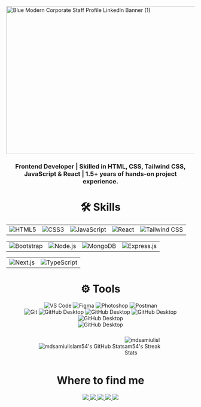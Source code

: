 
<img width="1584" height="396" alt="Blue Modern Corporate Staff Profile LinkedIn Banner (1)" src="https://github.com/user-attachments/assets/4bf48179-5da4-44a0-872b-476052bebf95" />













<div align="center">
  <h3 style="align="center"> Frontend Developer | Skilled in HTML, CSS, Tailwind CSS, JavaScript & React | 1.5+ years of hands-on project experience.</h1>
 
<h1>🛠 Skills</h1> 

 
| | | | |  |
|-------|------|------------|-------|--------------|
| ![HTML5](https://img.shields.io/badge/HTML5-E34F26?style=for-the-badge&logo=html5&logoColor=white) | ![CSS3](https://img.shields.io/badge/CSS3-1572B6?style=for-the-badge&logo=css3&logoColor=white) | ![JavaScript](https://img.shields.io/badge/JavaScript-F7DF1E?style=for-the-badge&logo=javascript&logoColor=black) | ![React](https://img.shields.io/badge/React-20232A?style=for-the-badge&logo=react&logoColor=61DAFB) | ![Tailwind CSS](https://img.shields.io/badge/TailwindCSS-38B2AC?style=for-the-badge&logo=tailwind-css&logoColor=white) |

|  | | | |
|-----------|---------|---------|------------|
| ![Bootstrap](https://img.shields.io/badge/Bootstrap-563D7C?style=for-the-badge&logo=bootstrap&logoColor=white) | ![Node.js](https://img.shields.io/badge/Node.js-339933?style=for-the-badge&logo=nodedotjs&logoColor=white) | ![MongoDB](https://img.shields.io/badge/MongoDB-4EA94B?style=for-the-badge&logo=mongodb&logoColor=white) | ![Express.js](https://img.shields.io/badge/Express.js-000000?style=for-the-badge&logo=express&logoColor=white) |

| |  |
|-------|------------|
![Next.js](https://img.shields.io/badge/Next.js-000000?style=for-the-badge&logo=next.js&logoColor=white) | ![TypeScript](https://img.shields.io/badge/TypeScript-3178C6?style=for-the-badge&logo=typescript&logoColor=white)

<h1>⚙️ Tools </h1> 

<p>
  <img src="https://img.shields.io/badge/VS%20Code-007ACC?style=for-the-badge&logo=visual-studio-code&logoColor=white" alt="VS Code"/>
  <img src="https://img.shields.io/badge/Figma-F24E1E?style=for-the-badge&logo=figma&logoColor=white" alt="Figma"/>
  <img src="https://img.shields.io/badge/Adobe%20Photoshop-31A8FF?style=for-the-badge&logo=adobe-photoshop&logoColor=white" alt="Photoshop"/>
  <img src="https://img.shields.io/badge/Postman-FF6C37?style=for-the-badge&logo=postman&logoColor=white" alt="Postman"/> <br/>
  <img src="https://img.shields.io/badge/Git-F05032?style=for-the-badge&logo=git&logoColor=white" alt="Git"/>
  <img src="https://img.shields.io/badge/Firebase-FFCA28?style=for-the-badge&logo=firebase&logoColor=black" alt="GitHub Desktop"/>
  <img src="https://img.shields.io/badge/Redux-764ABC?style=for-the-badge&logo=redux&logoColor=white" alt="GitHub Desktop"/>
  <img src="https://img.shields.io/badge/DaisyUI-5A0EF8?style=for-the-badge&logo=daisyui&logoColor=white" alt="GitHub Desktop"/>
  <img src="https://img.shields.io/badge/API-FF6C37?style=for-the-badge&logo=fastapi&logoColor=white" alt="GitHub Desktop"/> <br/>
  <img src="https://img.shields.io/badge/JWT-000000?style=for-the-badge&logo=jsonwebtokens&logoColor=white" alt="GitHub Desktop"/>
  
</p>




<p align="start "  style="display: flex; justify-content: center; align-items: center; gap: 10;  padding: 10;">
  <img src="https://github-readme-stats.vercel.app/api?username=mdsamiulislam54&show_icons=true&theme=github_dark" alt="mdsamiulislam54's GitHub Stats" />

 <img src="https://github-readme-streak-stats.herokuapp.com/?user=mdsamiulislam54&theme=github-dark-blue" alt="mdsamiulislam54's Streak Stats" style="max-width: 100;"/>

</p>

<p align="start">

  <h1>Where to find me</h1>
  <a href="https://www.facebook.com/mdsamiulislam2004.1" target="_blank">
    <img src="https://img.shields.io/badge/Facebook-1877F2?style=for-the-badge&logo=facebook&logoColor=white" />
  </a>
  <a href="https://www.linkedin.com/in/md-shamiul-islam-24a668327/" target="_blank">
    <img src="https://img.shields.io/badge/LinkedIn-0A66C2?style=for-the-badge&logo=linkedin&logoColor=white" />
  </a>
 

  <a href="https://x.com/samiul5490" target="_blank">
    <img src="https://img.shields.io/badge/Twitter-1DA1F2?style=for-the-badge&logo=twitter&logoColor=white" />
  </a>
  <a href="[https://x.com/samiul5490](https://shamiul-portfolio.netlify.app/)" target="_blank">
    <img src="https://img.shields.io/badge/Portfolio-FF5722?style=for-the-badge&logo=about.me&logoColor=white" />
  </a>
  <a href="https://email.com" target="_blank">
    <img src="https://img.shields.io/badge/Email-D14836?style=for-the-badge&logo=gmail&logoColor=white" />
  </a>
  
</p>



</div>





